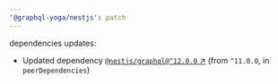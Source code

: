 ```yaml
---
'@graphql-yoga/nestjs': patch
---
```

dependencies updates:
  - Updated dependency [`@nestjs/graphql@^12.0.0` ↗︎](https://www.npmjs.com/package/@nestjs/graphql/v/12.0.0) (from `^11.0.0`, in `peerDependencies`)
